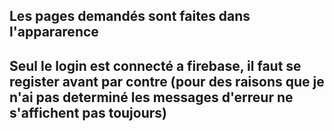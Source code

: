 ## Les pages demandés sont faites dans l'appararence
## Seul le login est connecté a firebase, il faut se register avant par contre (pour des raisons que je n'ai pas determiné les messages d'erreur ne s'affichent pas toujours)